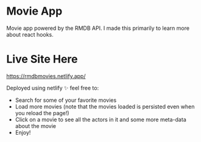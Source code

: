 # Movie App 
Movie app powered by the RMDB API. I made this primarily to learn more about react hooks. 

# Live Site Here
https://rmdbmovies.netlify.app/

Deployed using netlify ✨ feel free to:
- Search for some of your favorite movies
- Load more movies (note that the movies loaded is persisted even when you reload the page!)
- Click on a movie to see all the actors in it and some more meta-data about the movie
- Enjoy!


